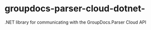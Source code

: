 # groupdocs-parser-cloud-dotnet-
.NET library for communicating with the GroupDocs.Parser Cloud API 
